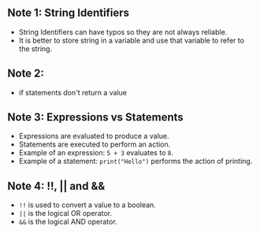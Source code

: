 ## Note 1: String Identifiers

- String Identifiers can have typos so they are not always reliable.
- It is better to store string in a variable and use that variable to refer to the string.

## Note 2:

- if statements don't return a value

## Note 3: Expressions vs Statements

- Expressions are evaluated to produce a value.
- Statements are executed to perform an action.
- Example of an expression: `5 + 3` evaluates to `8`.
- Example of a statement: `print("Hello")` performs the action of printing.

## Note 4: !!, || and &&

- `!!` is used to convert a value to a boolean.
- `||` is the logical OR operator.
- `&&` is the logical AND operator.
